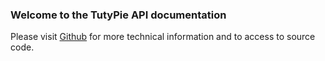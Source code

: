 ### Welcome to the TutyPie API documentation

Please visit [Github](https://github.com/tarunsinghal92/TutyPie) for more technical information and to access to source code.
